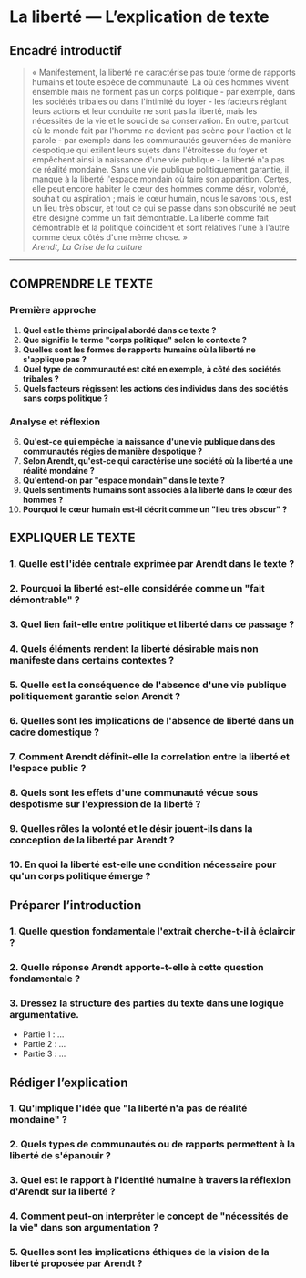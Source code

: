 # La liberté — L’explication de texte

## Encadré introductif
> « Manifestement, la liberté ne caractérise pas toute forme de rapports humains et toute espèce de communauté. Là où des hommes vivent ensemble mais ne forment pas un corps politique - par exemple, dans les sociétés tribales ou dans l'intimité du foyer - les facteurs réglant leurs actions et leur conduite ne sont pas la liberté, mais les nécessités de la vie et le souci de sa conservation. En outre, partout où le monde fait par l'homme ne devient pas scène pour l'action et la parole - par exemple dans les communautés gouvernées de manière despotique qui exilent leurs sujets dans l'étroitesse du foyer et empêchent ainsi la naissance d'une vie publique - la liberté n'a pas de réalité mondaine. Sans une vie publique politiquement garantie, il manque à la liberté l'espace mondain où faire son apparition. Certes, elle peut encore habiter le cœur des hommes comme désir, volonté, souhait ou aspiration ; mais le cœur humain, nous le savons tous, est un lieu très obscur, et tout ce qui se passe dans son obscurité ne peut être désigné comme un fait démontrable. La liberté comme fait démontrable et la politique coïncident et sont relatives l'une à l'autre comme deux côtés d'une même chose. »  
> *Arendt, La Crise de la culture*

---

## COMPRENDRE LE TEXTE

### Première approche

1. **Quel est le thème principal abordé dans ce texte ?**  
2. **Que signifie le terme "corps politique" selon le contexte ?**  
3. **Quelles sont les formes de rapports humains où la liberté ne s'applique pas ?**  
4. **Quel type de communauté est cité en exemple, à côté des sociétés tribales ?**  
5. **Quels facteurs régissent les actions des individus dans des sociétés sans corps politique ?**  

### Analyse et réflexion

6. **Qu'est-ce qui empêche la naissance d'une vie publique dans des communautés régies de manière despotique ?**  
7. **Selon Arendt, qu'est-ce qui caractérise une société où la liberté a une réalité mondaine ?**  
8. **Qu'entend-on par "espace mondain" dans le texte ?**  
9. **Quels sentiments humains sont associés à la liberté dans le cœur des hommes ?**  
10. **Pourquoi le cœur humain est-il décrit comme un "lieu très obscur" ?**  

## EXPLIQUER LE TEXTE

### 1. Quelle est l'idée centrale exprimée par Arendt dans le texte ?  
### 2. Pourquoi la liberté est-elle considérée comme un "fait démontrable" ?  
### 3. Quel lien fait-elle entre politique et liberté dans ce passage ?  
### 4. Quels éléments rendent la liberté désirable mais non manifeste dans certains contextes ?  
### 5. Quelle est la conséquence de l'absence d'une vie publique politiquement garantie selon Arendt ?  
### 6. Quelles sont les implications de l'absence de liberté dans un cadre domestique ?  
### 7. Comment Arendt définit-elle la correlation entre la liberté et l'espace public ?  
### 8. Quels sont les effets d'une communauté vécue sous despotisme sur l'expression de la liberté ?  
### 9. Quelles rôles la volonté et le désir jouent-ils dans la conception de la liberté par Arendt ?  
### 10. En quoi la liberté est-elle une condition nécessaire pour qu'un corps politique émerge ?  

## Préparer l’introduction

### 1. Quelle question fondamentale l'extrait cherche-t-il à éclaircir ?  
### 2. Quelle réponse Arendt apporte-t-elle à cette question fondamentale ?  
### 3. Dressez la structure des parties du texte dans une logique argumentative.  
- Partie 1 : …  
- Partie 2 : …  
- Partie 3 : …  

## Rédiger l’explication

### 1. Qu'implique l'idée que "la liberté n'a pas de réalité mondaine" ?  
### 2. Quels types de communautés ou de rapports permettent à la liberté de s'épanouir ?  
### 3. Quel est le rapport à l'identité humaine à travers la réflexion d'Arendt sur la liberté ?  
### 4. Comment peut-on interpréter le concept de "nécessités de la vie" dans son argumentation ?  
### 5. Quelles sont les implications éthiques de la vision de la liberté proposée par Arendt ?  